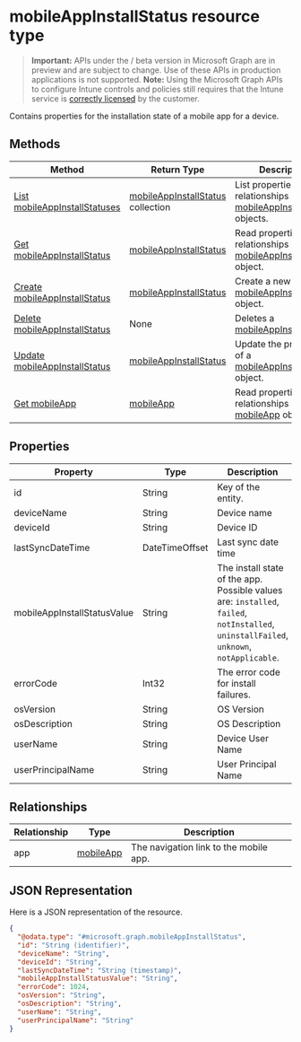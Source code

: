 ﻿# mobileAppInstallStatus resource type

> **Important:** APIs under the / beta version in Microsoft Graph are in preview and are subject to change. Use of these APIs in production applications is not supported.
> **Note:** Using the Microsoft Graph APIs to configure Intune controls and policies still requires that the Intune service is [correctly licensed](https://go.microsoft.com/fwlink/?linkid=839381) by the customer.

Contains properties for the installation state of a mobile app for a device.
## Methods
|Method|Return Type|Description|
|---|---|---|
|[List mobileAppInstallStatuses](https://developer.microsoft.com/en-us/graph/docs/api-reference/beta/api/api/intune_apps_mobileappinstallstatus_list.md)|[mobileAppInstallStatus](https://developer.microsoft.com/en-us/graph/docs/api-reference/beta/api/resources/intune_apps_mobileappinstallstatus.md) collection|List properties and relationships of the [mobileAppInstallStatus](https://developer.microsoft.com/en-us/graph/docs/api-reference/beta/api/resources/intune_apps_mobileappinstallstatus.md) objects.|
|[Get mobileAppInstallStatus](https://developer.microsoft.com/en-us/graph/docs/api-reference/beta/api/api/intune_apps_mobileappinstallstatus_get.md)|[mobileAppInstallStatus](https://developer.microsoft.com/en-us/graph/docs/api-reference/beta/api/resources/intune_apps_mobileappinstallstatus.md)|Read properties and relationships of the [mobileAppInstallStatus](https://developer.microsoft.com/en-us/graph/docs/api-reference/beta/api/resources/intune_apps_mobileappinstallstatus.md) object.|
|[Create mobileAppInstallStatus](https://developer.microsoft.com/en-us/graph/docs/api-reference/beta/api/api/intune_apps_mobileappinstallstatus_create.md)|[mobileAppInstallStatus](https://developer.microsoft.com/en-us/graph/docs/api-reference/beta/api/resources/intune_apps_mobileappinstallstatus.md)|Create a new [mobileAppInstallStatus](https://developer.microsoft.com/en-us/graph/docs/api-reference/beta/api/resources/intune_apps_mobileappinstallstatus.md) object.|
|[Delete mobileAppInstallStatus](https://developer.microsoft.com/en-us/graph/docs/api-reference/beta/api/api/intune_apps_mobileappinstallstatus_delete.md)|None|Deletes a [mobileAppInstallStatus](https://developer.microsoft.com/en-us/graph/docs/api-reference/beta/api/resources/intune_apps_mobileappinstallstatus.md).|
|[Update mobileAppInstallStatus](https://developer.microsoft.com/en-us/graph/docs/api-reference/beta/api/api/intune_apps_mobileappinstallstatus_update.md)|[mobileAppInstallStatus](https://developer.microsoft.com/en-us/graph/docs/api-reference/beta/api/resources/intune_apps_mobileappinstallstatus.md)|Update the properties of a [mobileAppInstallStatus](https://developer.microsoft.com/en-us/graph/docs/api-reference/beta/api/resources/intune_apps_mobileappinstallstatus.md) object.|
|[Get mobileApp](https://developer.microsoft.com/en-us/graph/docs/api-reference/beta/api/api/intune_apps_mobileapp_get.md)|[mobileApp](https://developer.microsoft.com/en-us/graph/docs/api-reference/beta/api/resources/intune_apps_mobileapp.md)|Read properties and relationships of the [mobileApp](https://developer.microsoft.com/en-us/graph/docs/api-reference/beta/api/resources/intune_apps_mobileapp.md) object.|

## Properties
|Property|Type|Description|
|---|---|---|
|id|String|Key of the entity.|
|deviceName|String|Device name|
|deviceId|String|Device ID|
|lastSyncDateTime|DateTimeOffset|Last sync date time|
|mobileAppInstallStatusValue|String|The install state of the app. Possible values are: `installed`, `failed`, `notInstalled`, `uninstallFailed`, `unknown`, `notApplicable`.|
|errorCode|Int32|The error code for install failures.|
|osVersion|String|OS Version|
|osDescription|String|OS Description|
|userName|String|Device User Name|
|userPrincipalName|String|User Principal Name|

## Relationships
|Relationship|Type|Description|
|---|---|---|
|app|[mobileApp](https://developer.microsoft.com/en-us/graph/docs/api-reference/beta/api/resources/intune_apps_mobileapp.md)|The navigation link to the mobile app.|

## JSON Representation
Here is a JSON representation of the resource.
<!-- {
  "blockType": "resource",
  "keyProperty": "id",
  "@odata.type": "microsoft.graph.mobileAppInstallStatus"
}
-->
```json
{
  "@odata.type": "#microsoft.graph.mobileAppInstallStatus",
  "id": "String (identifier)",
  "deviceName": "String",
  "deviceId": "String",
  "lastSyncDateTime": "String (timestamp)",
  "mobileAppInstallStatusValue": "String",
  "errorCode": 1024,
  "osVersion": "String",
  "osDescription": "String",
  "userName": "String",
  "userPrincipalName": "String"
}
```



